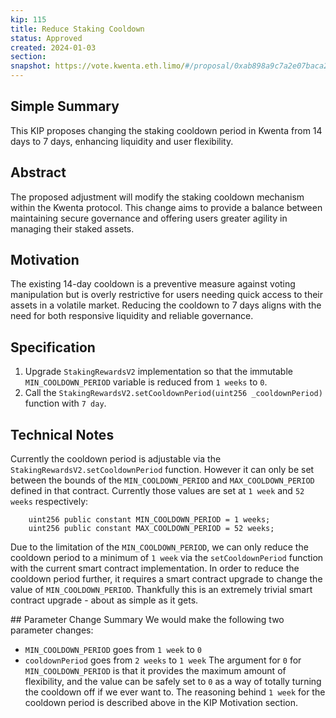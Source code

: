 ```yaml
---
kip: 115
title: Reduce Staking Cooldown
status: Approved
created: 2024-01-03
section: 
snapshot: https://vote.kwenta.eth.limo/#/proposal/0xab898a9c7a2e07baca24e71f57c6f14a21ec22e12a0e9330886481a8bdc55fed
---
```


## Simple Summary
This KIP proposes changing the staking cooldown period in Kwenta from 14 days to 7 days, enhancing liquidity and user flexibility.

## Abstract
The proposed adjustment will modify the staking cooldown mechanism within the Kwenta protocol. This change aims to provide a balance between maintaining secure governance and offering users greater agility in managing their staked assets.

## Motivation
The existing 14-day cooldown is a preventive measure against voting manipulation but is overly restrictive for users needing quick access to their assets in a volatile market. Reducing the cooldown to 7 days aligns with the need for both responsive liquidity and reliable governance.
    
## Specification
1. Upgrade `StakingRewardsV2` implementation so that the immutable `MIN_COOLDOWN_PERIOD` variable is reduced from `1 weeks` to `0`.
2. Call the `StakingRewardsV2.setCooldownPeriod(uint256 _cooldownPeriod)` function with `7 day`.

## Technical Notes
Currently the cooldown period is adjustable via the `StakingRewardsV2.setCooldownPeriod` function. However it can only be set between the bounds of the `MIN_COOLDOWN_PERIOD` and `MAX_COOLDOWN_PERIOD` defined in that contract. Currently those values are set at `1 week` and `52 weeks` respectively:
```
    uint256 public constant MIN_COOLDOWN_PERIOD = 1 weeks;
    uint256 public constant MAX_COOLDOWN_PERIOD = 52 weeks;
```
Due to the limitation of the `MIN_COOLDOWN_PERIOD`, we can only reduce the cooldown period to a minimum of `1 week` via the `setCooldownPeriod` function with the current smart contract implementation. In order to reduce the cooldown period further, it requires a smart contract upgrade to change the value of `MIN_COOLDOWN_PERIOD`. Thankfully this is an extremely trivial smart contract upgrade - about as simple as it gets.

## Parameter Change Summary
We would make the following two parameter changes:
- `MIN_COOLDOWN_PERIOD` goes from `1 week` to `0`
- `cooldownPeriod` goes from `2 weeks` to `1 week`
The argument for `0` for `MIN_COOLDOWN_PERIOD` is that it provides the maximum amount of flexibility, and the value can be safely set to `0` as a way of totally turning the cooldown off if we ever want to. The reasoning behind `1 week` for the cooldown period is described above in the KIP Motivation section.
